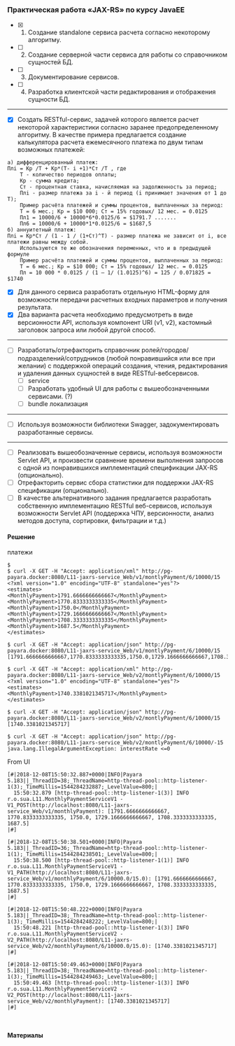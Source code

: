 ### Практическая работа «JAX-RS» по курсу JavaEE

- [x] 1. Создание standalone сервиса расчета согласно некоторому алгоритму.
- [ ] 2. Создание серверной части сервиса для работы со справочником сущностей БД.
- [ ] 3. Документирование сервисов.
- [ ] 4. Разработка клиентской части редактирования и отображения сущности БД.
----
- [x] Создать RESTful-сервис, задачей которого является расчет некоторой характеристики согласно заранее предопределенному алгоритму. В качестве примера предлагается создание калькулятора расчета ежемесячного платежа по двум типам возможных платежей:
```
а) дифференцированный платеж:
Плi = Кр /T + Кр*(T- i +1)*Ст /Т , где
    T - количество периодов оплаты;
    Кр - сумма кредита;
    Ст - процентная ставка, начисляемая на задолженность за период;
    Плi - размер платежа за i - й период (i принимает значения от 1 до T);
    Пример расчёта платежей и суммы процентов, выплаченных за период:
    Т = 6 мес.; Кр = $10 000; Ст = 15% годовых/ 12 мес. = 0.0125
    Пл1 = 10000/6 + 10000*6*0.0125/6 = $1791.7 .......
    Пл6 = 10000/6 + 10000*1*0.0125/6 = $1687,5
б) аннуитетный платеж:
Плi = Кр*Ст / (1 - 1 / (1+Ст)^T) - размер платежа не зависит от i, все платежи равны между собой. 
    Используются те же обозначения переменных, что и в предыдущей формуле
    Пример расчёта платежей и суммы процентов, выплаченных за период:
    Т = 6 мес.; Кр = $10 000; Ст = 15% годовых/ 12 мес. = 0.0125
    Пл = 10 000 * 0.0125 / (1 – 1/ (1.0125)^6) = 125 / 0.071825 = $1740
```    
- [x] Для данного сервиса разработать отдельную HTML-форму для возможности передачи расчетных входных параметров и получения результата.
- [x] Два варианта расчета необходимо предусмотреть в виде версионности API, используя компонент URI (v1, v2), кастомный заголовок запроса или любой другой способ.

----
- [ ] Разработать/отрефакторить справочник ролей/городов/подразделений/сотрудников (любой понравившийся или все при желании) с поддержкой операций создания, чтения, редактирования и удаления данных сущностей в виде RESTful-вебсервисов.
  - [ ] service
  - [ ] Разработать удобный UI для работы с вышеобозначенными сервисами. (?)
  - [ ] bundle локализация
----
- [ ] Используя возможности библиотеки Swagger, задокументировать разработанные сервисы.
----
- [ ] Реализовать вышеобозначенные сервисы, используя возможности Servlet API, и произвести сравнение времени выполнения запросов с одной из понравившихся имплементаций спецификации JAX-RS (опционально).
- [ ] Отрефакторить сервис сбора статистики для поддержки JAX-RS спецификации (опционально).
- [ ] В качестве альтернативного задания предлагается разработать собственную имплементацию RESTful веб-сервисов, используя возможности Servlet API (поддержка ЧПУ, версионности, анализ методов доступа, сортировки, фильтрации и т.д.)

#### Решение

платежи
``` 
$ 
$ curl -X GET -H "Accept: application/xml" http://pg-payara.docker:8080/L11-jaxrs-service_Web/v1/montlyPayment/6/10000/15
<?xml version="1.0" encoding="UTF-8" standalone="yes"?>
<estimates>
<MonthlyPayment>1791.6666666666667</MonthlyPayment>
<MonthlyPayment>1770.8333333333335</MonthlyPayment>
<MonthlyPayment>1750.0</MonthlyPayment>
<MonthlyPayment>1729.1666666666667</MonthlyPayment>
<MonthlyPayment>1708.3333333333335</MonthlyPayment>
<MonthlyPayment>1687.5</MonthlyPayment>
</estimates>

$ curl -X GET -H "Accept: application/json" http://pg-payara.docker:8080/L11-jaxrs-service_Web/v1/montlyPayment/6/10000/15
[1791.6666666666667,1770.8333333333335,1750.0,1729.1666666666667,1708.3333333333335,1687.5]

$ curl -X GET -H "Accept: application/xml" http://pg-payara.docker:8080/L11-jaxrs-service_Web/v2/montlyPayment/6/10000/15
<?xml version="1.0" encoding="UTF-8" standalone="yes"?>
<estimates>
<MonthlyPayment>1740.3381021345717</MonthlyPayment>
</estimates>

$ curl -X GET -H "Accept: application/json" http://pg-payara.docker:8080/L11-jaxrs-service_Web/v2/montlyPayment/6/10000/15
[1740.3381021345717]

$ curl -X GET -H "Accept: application/json" http://pg-payara.docker:8080/L11-jaxrs-service_Web/v2/montlyPayment/6/10000/-15
java.lang.IllegalArgumentException: interestRate <=0

```

From UI 
``` 
[#|2018-12-08T15:50:32.887+0000|INFO|Payara 5.183||_ThreadID=38;_ThreadName=http-thread-pool::http-listener-1(3);_TimeMillis=1544284232887;_LevelValue=800;|
  15:50:32.879 [http-thread-pool::http-listener-1(3)] INFO  r.o.sua.L11.MonthlyPaymentServiceV1 - V1_POST(http://localhost:8080/L11-jaxrs-service_Web/v1/monthlyPayment): [1791.6666666666667, 1770.8333333333335, 1750.0, 1729.1666666666667, 1708.3333333333335, 1687.5]
|#]

[#|2018-12-08T15:50:38.501+0000|INFO|Payara 5.183||_ThreadID=36;_ThreadName=http-thread-pool::http-listener-1(1);_TimeMillis=1544284238501;_LevelValue=800;|
  15:50:38.500 [http-thread-pool::http-listener-1(1)] INFO  r.o.sua.L11.MonthlyPaymentServiceV1 - V1_PATH(http://localhost:8080/L11-jaxrs-service_Web/v1/monthlyPayment/6/10000.0/15.0): [1791.6666666666667, 1770.8333333333335, 1750.0, 1729.1666666666667, 1708.3333333333335, 1687.5]
|#]

[#|2018-12-08T15:50:48.222+0000|INFO|Payara 5.183||_ThreadID=38;_ThreadName=http-thread-pool::http-listener-1(3);_TimeMillis=1544284248222;_LevelValue=800;|
  15:50:48.221 [http-thread-pool::http-listener-1(3)] INFO  r.o.sua.L11.MonthlyPaymentServiceV2 - V2_PATH(http://localhost:8080/L11-jaxrs-service_Web/v2/monthlyPayment/6/10000.0/15.0): [1740.3381021345717]
|#]

[#|2018-12-08T15:50:49.463+0000|INFO|Payara 5.183||_ThreadID=38;_ThreadName=http-thread-pool::http-listener-1(3);_TimeMillis=1544284249463;_LevelValue=800;|
  15:50:49.463 [http-thread-pool::http-listener-1(3)] INFO  r.o.sua.L11.MonthlyPaymentServiceV2 - V2_POST(http://localhost:8080/L11-jaxrs-service_Web/v2/monthlyPayment): [1740.3381021345717]
|#]



```

#### Материалы

